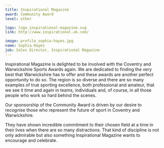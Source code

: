 ```yaml
---
title: Inspirational Magazine
award: Community Award
level: other

logo: logo_inspirational-magazine.svg
link: http://www.inspirational.uk.com/

image: profile_sophia-hayes.jpg
name: Sophia Hayes
job: Sales Director, Inspirational Magazine
---
```


Inspirational Magazine is delighted to be involved with the Coventry and Warwickshire Sports Awards again. We are dedicated to finding the very best that Warwickshire has to offer and these awards are another perfect opportunity to do so. The region is so diverse and there are so many examples of true sporting excellence, both professional and amateur, that we see it time and again in teams, individuals and, of course, in all those people who work so hard behind the scenes.

Our sponsorship of the Community Award is driven by our desire to recognise those who represent the future of sport in Coventry and Warwickshire.

They have shown incredible commitment to their chosen field at a time in their lives when there are so many distractions. That kind of discipline is not only admirable but also something Inspirational Magazine wants to encourage and celebrate.
